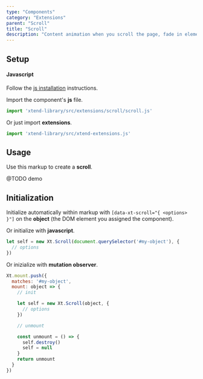 ```yaml
---
type: "Components"
category: "Extensions"
parent: "Scroll"
title: "Scroll"
description: "Content animation when you scroll the page, fade in elements, parallax."
---
```


## Setup

#### Javascript

Follow the [js installation](/introduction/getting-started/setup#js-installation) instructions.

Import the component's **js** file.

```jsx
import 'xtend-library/src/extensions/scroll/scroll.js'
```

Or just import **extensions**.

```jsx
import 'xtend-library/src/xtend-extensions.js'
```

## Usage

Use this markup to create a **scroll**.

<script type="text/plain" class="language-markup">
  <div data-xt-scroll="{ elements: <Query> }">
    <!-- content -->
  </div>
</script>

@TODO demo

## Initialization

Initialize automatically within markup with `[data-xt-scroll="{ <options> }"]` on the **object** (the DOM element you assigned the component).

Or initialize with **javascript**.

```js
let self = new Xt.Scroll(document.querySelector('#my-object'), {
  // options
})
```

Or inizialize with **mutation observer**.

```js
Xt.mount.push({
  matches: '#my-object',
  mount: object => {
    // init

    let self = new Xt.Scroll(object, {
      // options
    })

    // unmount

    const unmount = () => {
      self.destroy()
      self = null
    }
    return unmount
  }
})
```

